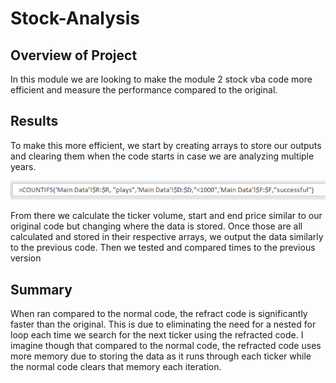 # Stock-Analysis

## Overview of Project
In this module we are looking to make the module 2 stock vba code more efficient and measure the performance compared to the original.

## Results

To make this more efficient, we start by creating arrays to store our outputs and clearing them when the code starts in case we are analyzing multiple years.

![countif.png](https://github.com/1fatpanda1/kickstarter-analysis/blob/main/resources/countif.png)

From there we calculate the ticker volume, start and end price similar to our original code but changing where the data is stored. Once those are  all calculated and stored in their respective arrays, we output the data similarly to the previous code. Then we tested and compared times to the previous version

## Summary

When ran compared to the normal code, the refract code is significantly faster than the original. This is due to eliminating the need for a nested for loop each time we search for the next ticker using the refracted code.  I imagine though that compared to the normal code, the refracted code uses more memory due to storing the data as it runs through each ticker while the normal code clears that memory each iteration. 

